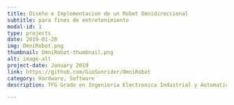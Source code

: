 ```yaml
---
title: Diseño e Implementacion de un Robot Omnidireccional 
subtitle: para fines de entretenimiento
modal-id: 1
type: projects
date: 2019-01-20
img: OmniRobot.png
thumbnail: OmniRobot-thumbnail.png
alt: image-alt
project-date: January 2019
link: https://github.com/GioSunrider/OmniRobot
category: Hardware, Software
description: TFG Grado en Ingenieria Electronica Industrial y Automatica

---
```

